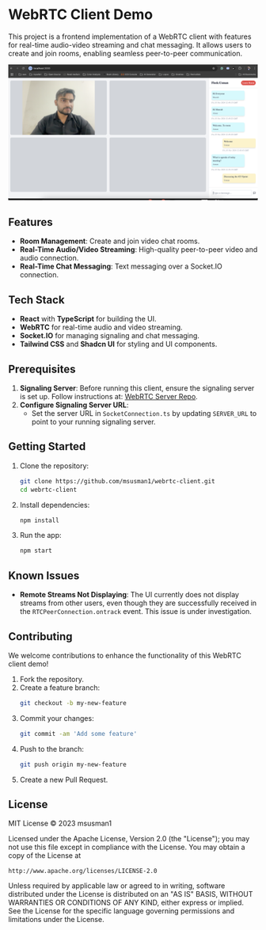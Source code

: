 # WebRTC Client Demo

This project is a frontend implementation of a WebRTC client with features for real-time audio-video streaming and chat messaging. It allows users to create and join rooms, enabling seamless peer-to-peer communication. 

![App Screenshot](https://github.com/msusman1/webrtc-client/blob/master/media/app_screenshot.png)

## Features

- **Room Management**: Create and join video chat rooms.
- **Real-Time Audio/Video Streaming**: High-quality peer-to-peer video and audio connection.
- **Real-Time Chat Messaging**: Text messaging over a Socket.IO connection.

## Tech Stack

- **React** with **TypeScript** for building the UI.
- **WebRTC** for real-time audio and video streaming.
- **Socket.IO** for managing signaling and chat messaging.
- **Tailwind CSS** and **Shadcn UI** for styling and UI components.

## Prerequisites

1. **Signaling Server**: Before running this client, ensure the signaling server is set up. Follow instructions at: [WebRTC Server Repo](https://github.com/msusman1/webrtc-server).
2. **Configure Signaling Server URL**:
   - Set the server URL in `SocketConnection.ts` by updating `SERVER_URL` to point to your running signaling server.

## Getting Started

1. Clone the repository:
   ```bash
   git clone https://github.com/msusman1/webrtc-client.git
   cd webrtc-client
   ```

2. Install dependencies:
   ```bash
   npm install
   ```

3. Run the app:
   ```bash
   npm start
   ```

## Known Issues

- **Remote Streams Not Displaying**: The UI currently does not display streams from other users, even though they are successfully received in the `RTCPeerConnection.ontrack` event. This issue is under investigation.

## Contributing

We welcome contributions to enhance the functionality of this WebRTC client demo!

1. Fork the repository.
2. Create a feature branch:
   ```bash
   git checkout -b my-new-feature
   ```
3. Commit your changes:
   ```bash
   git commit -am 'Add some feature'
   ```
4. Push to the branch:
   ```bash
   git push origin my-new-feature
   ```
5. Create a new Pull Request.

## License

MIT License © 2023 msusman1

Licensed under the Apache License, Version 2.0 (the "License");
you may not use this file except in compliance with the License.
You may obtain a copy of the License at

    http://www.apache.org/licenses/LICENSE-2.0
Unless required by applicable law or agreed to in writing, software
distributed under the License is distributed on an "AS IS" BASIS,
WITHOUT WARRANTIES OR CONDITIONS OF ANY KIND, either express or implied.
See the License for the specific language governing permissions and
limitations under the License.
